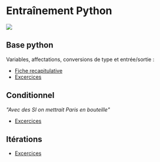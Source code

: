 # Entraînement Python
<img src="https://inventwithpython.com/invent4thed/images/00060.jpeg">

## Base python
Variables, affectations, conversions de type et entrée/sortie :
* [Fiche recapitulative](./bases/fiche_recapitulative.pdf)
* [Excercices](./bases)

## Conditionnel
*_"Avec des SI on mettrait Paris en bouteille"_*
* [Excercices](./conditionnel)

## Itérations
* [Excercices](./iterations)
